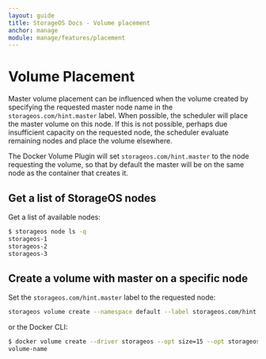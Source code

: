 ```yaml
---
layout: guide
title: StorageOS Docs - Volume placement
anchor: manage
module: manage/features/placement
---
```


# Volume Placement

Master volume placement can be influenced when the volume created by specifying the requested master node name in the
`storageos.com/hint.master` label.  When possible, the scheduler will place the master volume on this node.  If this is not
possible, perhaps due insufficient capacity on the requested node, the scheduler evaluate remaining nodes and place the
volume elsewhere.

The Docker Volume Plugin will set `storageos.com/hint.master` to the node requesting the volume, so that by default the
master will be on the same node as the container that creates it.

## Get a list of StorageOS nodes

Get a list of available nodes:

```bash
$ storageos node ls -q
storageos-1
storageos-2
storageos-3
```

## Create a volume with master on a specific node

Set the `storageos.com/hint.master` label to the requested node:

```bash
storageos volume create --namespace default --label storageos.com/hint.master=storageos-3 volume-name
```

or the Docker CLI:

```bash
$ docker volume create --driver storageos --opt size=15 --opt storageos.com/hint.master=storageos-3 volume-name
volume-name
```
